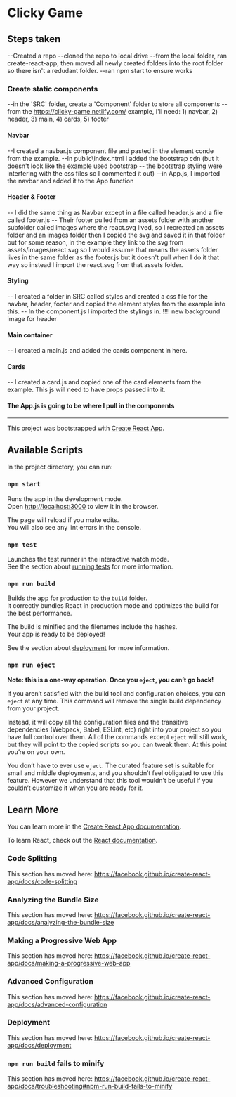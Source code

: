 # Clicky Game
## Steps taken
--Created a repo
--cloned the repo to local drive
--from the local folder, ran create-react-app, then moved all newly created folders into the root folder so there isn't a redudant folder. 
--ran npm start to ensure works
### Create static components
--in the 'SRC' folder, create a 'Component' folder to store all components
--from the https://clicky-game.netlify.com/ example, I'll need: 1) navbar, 2) header, 3) main, 4) cards, 5) footer
#### Navbar 
--I created a navbar.js component file and pasted in the element conde from the example. 
--In public\index.html I added the bootstrap cdn (but it doesn't look like the example used bootstrap -- the bootstrap styling were interfering with the css files so I commented it out)
--in App.js, I imported the navbar and added it to the App function
#### Header & Footer
-- I did the same thing as Navbar except in a file called header.js and a file called footer.js
-- Their footer pulled from an assets folder with another subfolder called images where the react.svg lived, so I recreated an assets folder and an images folder then I copied the svg and saved it in that folder but for some reason, in the example they link to the svg from assets/images/react.svg so I would assume that means the assets folder lives in the same folder as the footer.js but it doesn't pull when I do it that way so instead I import the react.svg from that assets folder. 
#### Styling
-- I created a folder in SRC called styles and created a css file for the navbar, header, footer and copied the element styles from the example into this. 
-- In the component.js I imported the stylings in.
!!!! new background image for header
#### Main container
-- I created a main.js and added the cards component in here.
#### Cards
-- I created a card.js and copied one of the card elements from the example. This js will need to have props passed into it. 


#### The App.js is going to be where I pull in the components
---

This project was bootstrapped with [Create React App](https://github.com/facebook/create-react-app).

## Available Scripts

In the project directory, you can run:

### `npm start`

Runs the app in the development mode.<br>
Open [http://localhost:3000](http://localhost:3000) to view it in the browser.

The page will reload if you make edits.<br>
You will also see any lint errors in the console.

### `npm test`

Launches the test runner in the interactive watch mode.<br>
See the section about [running tests](https://facebook.github.io/create-react-app/docs/running-tests) for more information.

### `npm run build`

Builds the app for production to the `build` folder.<br>
It correctly bundles React in production mode and optimizes the build for the best performance.

The build is minified and the filenames include the hashes.<br>
Your app is ready to be deployed!

See the section about [deployment](https://facebook.github.io/create-react-app/docs/deployment) for more information.

### `npm run eject`

**Note: this is a one-way operation. Once you `eject`, you can’t go back!**

If you aren’t satisfied with the build tool and configuration choices, you can `eject` at any time. This command will remove the single build dependency from your project.

Instead, it will copy all the configuration files and the transitive dependencies (Webpack, Babel, ESLint, etc) right into your project so you have full control over them. All of the commands except `eject` will still work, but they will point to the copied scripts so you can tweak them. At this point you’re on your own.

You don’t have to ever use `eject`. The curated feature set is suitable for small and middle deployments, and you shouldn’t feel obligated to use this feature. However we understand that this tool wouldn’t be useful if you couldn’t customize it when you are ready for it.

## Learn More

You can learn more in the [Create React App documentation](https://facebook.github.io/create-react-app/docs/getting-started).

To learn React, check out the [React documentation](https://reactjs.org/).

### Code Splitting

This section has moved here: https://facebook.github.io/create-react-app/docs/code-splitting

### Analyzing the Bundle Size

This section has moved here: https://facebook.github.io/create-react-app/docs/analyzing-the-bundle-size

### Making a Progressive Web App

This section has moved here: https://facebook.github.io/create-react-app/docs/making-a-progressive-web-app

### Advanced Configuration

This section has moved here: https://facebook.github.io/create-react-app/docs/advanced-configuration

### Deployment

This section has moved here: https://facebook.github.io/create-react-app/docs/deployment

### `npm run build` fails to minify

This section has moved here: https://facebook.github.io/create-react-app/docs/troubleshooting#npm-run-build-fails-to-minify
